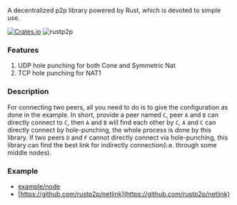 A decentralized p2p library powered by Rust, which is devoted to simple use. 

[![Crates.io](https://img.shields.io/crates/v/rustp2p.svg)](https://crates.io/crates/rustp2p)
![rustp2p](https://docs.rs/rustp2p/badge.svg)

### Features
1.  UDP hole punching for both Cone and Symmetric Nat
2.  TCP hole punching for NAT1 


### Description
For connecting two peers, all you need to do is to give the configuration as done in the example. In short, provide a peer named `C`, peer `A` and `B` can directly connect to `C`, then `A` and `B` will find each other by `C`, `A` and `C` can directly connect by hole-punching, the whole process is done by this library. If two peers `D` and `F` cannot directly connect via hole-punching, this library can find the best link for indirectly connection(i.e. through some middle nodes).  

### Example

- [example/node](https://github.com/rustp2p/rustp2p/blob/master/examples/node.rs)
- [https://github.com/rustp2p/netlink](https://github.com/rustp2p/netlink)



